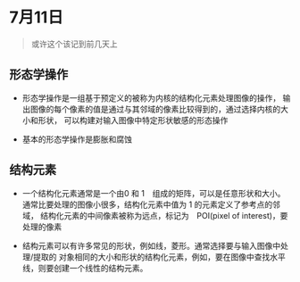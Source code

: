 # 7月11日

>或许这个该记到前几天上

## 形态学操作

* 形态学操作是一组基于预定义的被称为内核的结构化元素处理图像的操作，
输出图像的每个像素的值是通过与其邻域的像素比较得到的，通过选择内核的大小和形状，
可以构建对输入图像中特定形状敏感的形态操作

* 基本的形态学操作是膨胀和腐蚀

## 结构元素

* 一个结构化元素通常是一个由0 和 1　组成的矩阵，可以是任意形状和大小。
通常比要处理的图像小很多，结构化元素中值为 1 的元素定义了参考点的邻域，
结构化元素的中间像素被称为远点，标记为　POI(pixel of interest)，要处理的像素

* 结构元素可以有许多常见的形状，例如线，菱形。通常选择要与输入图像中处理/提取的
对象相同的大小和形状的结构化元素，例如，要在图像中查找水平线，则要创建一个线性的结构元素。
